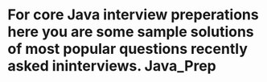 #  For core Java interview preperations here you are some sample solutions of most popular questions recently asked ininterviews.  Java_Prep
